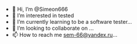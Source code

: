 - 👋 Hi, I’m @Simeon666
- 👀 I’m interested in tested
- 🌱 I’m currently learning to be a software tester...
- 💞️ I’m looking to collaborate on ...
- 📫 How to reach me sem-66@yandex.ru...

<!---
Simeon666/Simeon666 is a ✨ special ✨ repository because its `README.md` (this file) appears on your GitHub profile.
You can click the Preview link to take a look at your changes.
--->
